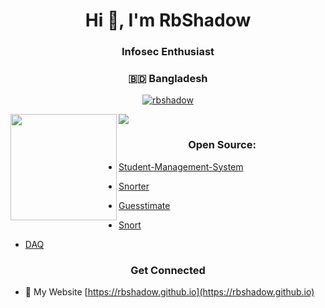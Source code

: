 <h1 align="center">Hi 👋, I'm RbShadow</h1>
<h3 align="center">Infosec Enthusiast</h3>
<h3 align="center">🇧🇩 Bangladesh</h3>

<p align="center"> <a href="https://github.com/ryo-ma/github-profile-trophy"><img src="https://github-profile-trophy.vercel.app/?username=rbshadow" alt="rbshadow" /></a> </p>

<div>
  <img height="170" align="left" src="https://github-readme-stats.vercel.app/api?username=rbshadow&count_private=true&include_all_commits=true" />
  <img src="https://github-readme-stats.vercel.app/api/top-langs/?username=rbshadow&layout=compact" />
</div>



<h3 align="center">Open Source:</h3>
<p align="left">
  
  - <a href="https://github.com/rbshadow/Student-Management-System" target="_blank">Student-Management-System</a>
  
  - <a href="https://github.com/rbshadow/Snorter" target="_blank">Snorter</a>
  
  - <a href="https://github.com/rbshadow/Guesstimate" target="_blank">Guesstimate</a>

  - <a href="https://github.com/rbshadow/snort-2.9.9.0" target="_blank">Snort</a>
 
  - <a href="https://github.com/rbshadow/daq-2.0.6" target="_blank">DAQ</a>
  
</p>

<h3 align="center">Get Connected</h3>

- 🔗 My Website [https://rbshadow.github.io](https://rbshadow.github.io)


<!--

Here are some ideas to get you started:

- 🔭 I’m currently working on ...
- 🌱 I’m currently learning ...
- 👯 I’m looking to collaborate on ...
- 🤔 I’m looking for help with ...
- 💬 Ask me about ...
- 📫 How to reach me: ...
- 😄 Pronouns: ...
- ⚡ Fun fact: ...
-->
